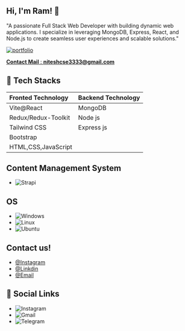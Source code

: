 

## Hi, I'm Ram! 👋
"A passionate Full Stack Web Developer with building dynamic web applications. I specialize in leveraging MongoDB, Express, React, and Node.js to create seamless user experiences and scalable solutions."

[![portfolio](https://img.shields.io/badge/my_portfolio-000?style=for-the-badge&logo=ko-fi&logoColor=white)](https://katherineoelsner.com/)

[**Contact Mail** : **niteshcse3333@gmail.com** ](https://www.github.com/octokatherine)

## 🚀 Tech Stacks
| **Fronted Technology** |**Backend Technology** |
|:-------           | :----------------- |
|Vite@React     | MongoDB |  
|Redux/Redux-Toolkit| Node js |
|Tailwind CSS   | Express js |   
|Bootstrap      |                |
|HTML,CSS,JavaScript |              |

## Content Management System
- ![Strapi](https://img.shields.io/badge/strapi-%232E7EEA.svg?style=for-the-badge&logo=strapi&logoColor=white)

## OS
- ![Windows](https://img.shields.io/badge/Windows-0078D6?style=for-the-badge&logo=windows&logoColor=white)
- ![Linux](https://img.shields.io/badge/Linux-FCC624?style=for-the-badge&logo=linux&logoColor=black)
- ![Ubuntu](https://img.shields.io/badge/Ubuntu-E95420?style=for-the-badge&logo=ubuntu&logoColor=white)


## Contact us! 

- [@Instagram](https://www.github.com/octokatherine)
- [@Linkdin](https://www.github.com/octokatherine)
- [@Email](https://www.github.com/octokatherine)

## 🔗 Social Links
- ![Instagram](https://img.shields.io/badge/Instagram-%23E4405F.svg?style=for-the-badge&logo=Instagram&logoColor=white)
- ![Gmail](https://img.shields.io/badge/Gmail-D14836?style=for-the-badge&logo=gmail&logoColor=white)
- ![Telegram](https://img.shields.io/badge/Telegram-2CA5E0?style=for-the-badge&logo=telegram&logoColor=white)







<!---
CodeMonitor-lab/CodeMonitor-lab is a ✨ special ✨ repository because its `README.md` (this file) appears on your GitHub profile.
You can click the Preview link to take a look at your changes.
--->
